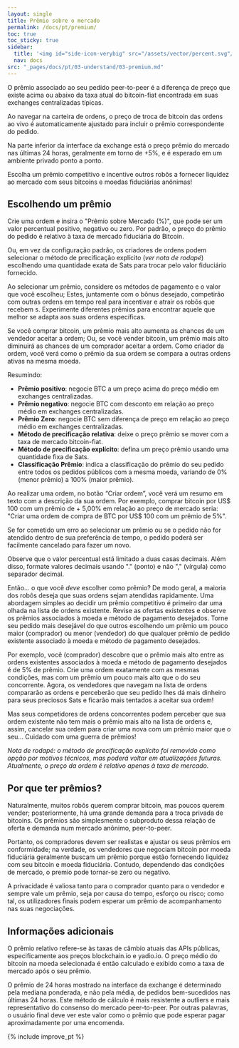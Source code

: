 ```yaml
---
layout: single
title: Prêmio sobre o mercado
permalink: /docs/pt/premium/
toc: true
toc_sticky: true
sidebar:
  title: '<img id="side-icon-verybig" src="/assets/vector/percent.svg"/>Prêmio'
  nav: docs
src: "_pages/docs/pt/03-understand/03-premium.md"
---
```


O prêmio associado ao seu pedido peer-to-peer é a diferença de preço que existe acima ou abaixo da taxa atual do bitcoin-fiat encontrada em suas exchanges centralizadas típicas.

Ao navegar na carteira de ordens, o preço de troca de bitcoin das ordens ao vivo é automaticamente ajustado para incluir o prêmio correspondente do pedido.

Na parte inferior da interface da exchange está o preço prêmio do mercado nas últimas 24 horas, geralmente em torno de +5%, e é esperado em um ambiente privado ponto a ponto.

Escolha um prêmio competitivo e incentive outros robôs a fornecer liquidez ao mercado com seus bitcoins e moedas fiduciárias anônimas!

## **Escolhendo um prêmio**

Crie uma ordem e insira o "Prêmio sobre Mercado (%)", que pode ser um valor percentual positivo, negativo ou zero. Por padrão, o preço do prêmio do pedido é relativo à taxa de mercado fiduciária do Bitcoin.

Ou, em vez da configuração padrão, os criadores de ordens podem selecionar o método de precificação explícito (_ver nota de rodapé_) escolhendo uma quantidade exata de Sats para trocar pelo valor fiduciário fornecido.

Ao selecionar um prêmio, considere os métodos de pagamento e o valor que você escolheu; Estes, juntamente com o bônus desejado, competirão com outras ordens em tempo real para incentivar e atrair os robôs que recebem s. Experimente diferentes prêmios para encontrar aquele que melhor se adapta aos suas ordens específicas.

Se você comprar bitcoin, um prêmio mais alto aumenta as chances de um vendedor aceitar a ordem; Ou, se você vender bitcoin, um prêmio mais alto diminuirá as chances de um comprador aceitar a ordem. Como criador da ordem, você verá como o prêmio da sua ordem se compara a outras ordens ativas na mesma moeda.

Resumindo:

- **Prêmio positivo**: negocie BTC a um preço acima do preço médio em exchanges centralizadas.
- **Prêmio negativo**: negocie BTC com desconto em relação ao preço médio em exchanges centralizadas.
- **Prêmio Zero**: negocie BTC sem diferença de preço em relação ao preço médio em exchanges centralizadas.
- **Método de precificação relativa**: deixe o preço prêmio se mover com a taxa de mercado bitcoin-fiat.
- **Método de precificação explícito**: defina um preço prêmio usando uma quantidade fixa de Sats.
- **Classificação Prêmio**: indica a classificação do prêmio do seu pedido entre todos os pedidos públicos com a mesma moeda, variando de 0% (menor prêmio) a 100% (maior prêmio).

Ao realizar uma ordem, no botão “Criar ordem”, você verá um resumo em texto com a descrição da sua ordem. Por exemplo, comprar bitcoin por US$ 100 com um prêmio de + 5,00% em relação ao preço de mercado seria: "Criar uma ordem de compra de BTC por US$ 100 com um prêmio de 5%".

Se for cometido um erro ao selecionar um prêmio ou se o pedido não for atendido dentro de sua preferência de tempo, o pedido poderá ser facilmente cancelado para fazer um novo.

Observe que o valor percentual está limitado a duas casas decimais. Além disso, formate valores decimais usando "." (ponto) e não "," (vírgula) como separador decimal.

Então... o que você _deve_ escolher como prêmio? De modo geral, a maioria dos robôs deseja que suas ordens sejam atendidas rapidamente. Uma abordagem simples ao decidir um prêmio competitivo é primeiro dar uma olhada na lista de ordens existente. Revise as ofertas existentes e observe os prêmios associados à moeda e método de pagamento desejados. Torne seu pedido mais desejável do que outros escolhendo um prêmio um pouco maior (comprador) ou menor (vendedor) do que qualquer prêmio de pedido existente associado à moeda e método de pagamento desejados.

Por exemplo, você (comprador) descobre que o prêmio mais alto entre as ordens existentes associados à moeda e método de pagamento desejados é de 5% de prêmio. Crie uma ordem exatamente com as mesmas condições, mas com um prêmio um pouco mais alto que o do seu concorrente. Agora, os vendedores que navegam na lista de ordens compararão as ordens e perceberão que seu pedido lhes dá mais dinheiro para seus preciosos Sats e ficarão mais tentados a aceitar sua ordem!

Mas seus competidores de ordens concorrentes podem perceber que sua ordem existente não tem mais o prêmio mais alto na lista de ordens e, assim, cancelar sua ordem para criar uma nova com um prêmio maior que o seu... Cuidado com uma guerra de prêmios!

_Nota de rodapé: o método de precificação explícito foi removido como opção por motivos técnicos, mas poderá voltar em atualizações futuras. Atualmente, o preço da ordem é relativo apenas à taxa de mercado._

## **Por que ter prêmios?**

Naturalmente, muitos robôs querem comprar bitcoin, mas poucos querem vender; posteriormente, há uma grande demanda para a troca privada de bitcoins. Os prêmios são simplesmente o subproduto dessa relação de oferta e demanda num mercado anônimo, peer-to-peer.

Portanto, os compradores devem ser realistas e ajustar os seus prêmios em conformidade; na verdade, os vendedores que negociam bitcoin por moeda fiduciária geralmente buscam um prêmio porque estão fornecendo liquidez com seu bitcoin e moeda fiduciária. Contudo, dependendo das condições de mercado, o premio pode tornar-se zero ou negativo.

A privacidade é valiosa tanto para o comprador quanto para o vendedor e sempre vale um prêmio, seja por causa do tempo, esforço ou risco; como tal, os utilizadores finais podem esperar um prêmio de acompanhamento nas suas negociações.

## **Informações adicionais**

O prêmio relativo refere-se às taxas de câmbio atuais das APIs públicas, especificamente aos preços blockchain.io e yadio.io. O preço médio do bitcoin na moeda selecionada é então calculado e exibido como a taxa de mercado após o seu prêmio.

O prêmio de 24 horas mostrado na interface da exchange é determinado pela mediana ponderada, e não pela média, de pedidos bem-sucedidos nas últimas 24 horas. Este método de cálculo é mais resistente a outliers e mais representativo do consenso do mercado peer-to-peer. Por outras palavras, o usuário final deve ver este valor como o prêmio que pode esperar pagar aproximadamente por uma encomenda.

{% include improve_pt %}
